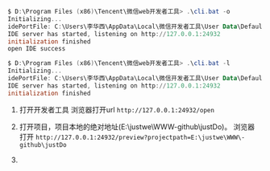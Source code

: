 ```powershell
$ D:\Program Files (x86)\Tencent\微信web开发者工具> .\cli.bat -o
Initializing...
idePortFile: C:\Users\李华西\AppData\Local\微信开发者工具\User Data\Default\.ide
IDE server has started, listening on http://127.0.0.1:24932
initialization finished
open IDE success

$ D:\Program Files (x86)\Tencent\微信web开发者工具> .\cli.bat -l
Initializing...
idePortFile: C:\Users\李华西\AppData\Local\微信开发者工具\User Data\Default\.ide
IDE server has started, listening on http://127.0.0.1:24932
initialization finished
```

1. 打开开发者工具  浏览器打开url `http://127.0.0.1:24932/open`
2. 打开项目，项目本地的绝对地址(E:\justwe\WWW\-github\justDo)。
   浏览器打开 `http://127.0.0.1:24932/preview?projectpath=E:\justwe\WWW\-github\justDo`

3. 